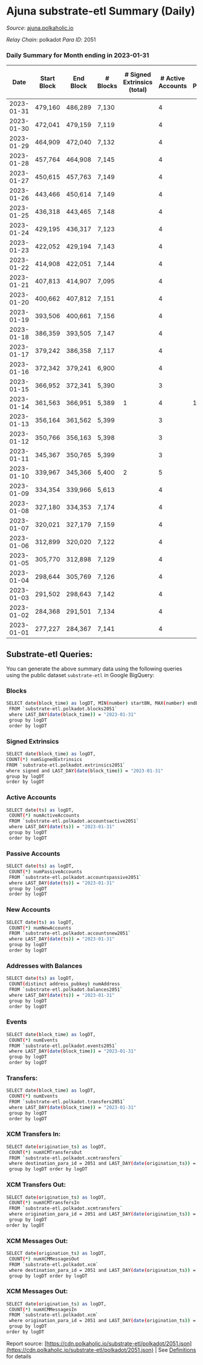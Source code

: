 # Ajuna substrate-etl Summary (Daily)

_Source_: [ajuna.polkaholic.io](https://ajuna.polkaholic.io)

*Relay Chain*: polkadot
*Para ID*: 2051



### Daily Summary for Month ending in 2023-01-31


| Date | Start Block | End Block | # Blocks | # Signed Extrinsics (total) | # Active Accounts | # Passive | # New | # Addresses with Balances | # Events | # Transfers | # XCM Transfers In | # XCM Transfers Out | # XCM In | # XCM Out | Issues | 
| ---- | ----------- | --------- | -------- | --------------------------- | ----------------- | --------- | ----- | ------------------------- | -------- | ----------- | ------------------ | ------------------- | -------- | --------- | ------ |
| 2023-01-31 | 479,160 | 486,289 | 7,130 |  | 4 |  |  | 7 | 14,264 |   |   |   |  |  |  |
| 2023-01-30 | 472,041 | 479,159 | 7,119 |  | 4 |  |  | 7 | 14,242 |   |   |   |  |  |  |
| 2023-01-29 | 464,909 | 472,040 | 7,132 |  | 4 |  |  | 7 | 14,268 |   |   |   |  |  |  |
| 2023-01-28 | 457,764 | 464,908 | 7,145 |  | 4 |  |  | 7 | 14,294 |   |   |   |  |  |  |
| 2023-01-27 | 450,615 | 457,763 | 7,149 |  | 4 |  |  | 7 | 14,305 |   |   |   |  |  |  |
| 2023-01-26 | 443,466 | 450,614 | 7,149 |  | 4 |  |  | 7 | 14,302 |   |   |   |  |  |  |
| 2023-01-25 | 436,318 | 443,465 | 7,148 |  | 4 |  |  | 7 | 14,300 |   |   |   |  |  |  |
| 2023-01-24 | 429,195 | 436,317 | 7,123 |  | 4 |  |  | 7 | 14,250 |   |   |   |  |  |  |
| 2023-01-23 | 422,052 | 429,194 | 7,143 |  | 4 |  |  | 7 | 14,290 |   |   |   |  |  |  |
| 2023-01-22 | 414,908 | 422,051 | 7,144 |  | 4 |  |  | 7 | 14,292 |   |   |   |  |  |  |
| 2023-01-21 | 407,813 | 414,907 | 7,095 |  | 4 |  |  | 7 | 14,194 |   |   |   |  |  |  |
| 2023-01-20 | 400,662 | 407,812 | 7,151 |  | 4 |  |  | 7 | 14,309 |   |   |   |  |  |  |
| 2023-01-19 | 393,506 | 400,661 | 7,156 |  | 4 |  |  | 7 | 14,316 |   |   |   |  |  |  |
| 2023-01-18 | 386,359 | 393,505 | 7,147 |  | 4 |  |  | 7 | 14,298 |   |   |   |  |  |  |
| 2023-01-17 | 379,242 | 386,358 | 7,117 |  | 4 |  |  | 7 | 14,238 |   |   |   |  |  |  |
| 2023-01-16 | 372,342 | 379,241 | 6,900 |  | 4 |  |  | 7 | 13,804 |   |   |   |  |  |  |
| 2023-01-15 | 366,952 | 372,341 | 5,390 |  | 3 |  |  | 7 | 10,783 |   |   |   |  |  |  |
| 2023-01-14 | 361,563 | 366,951 | 5,389 | 1 | 4 | 1 | 1 | 7 | 10,788 | 1  |   |   |  |  |  |
| 2023-01-13 | 356,164 | 361,562 | 5,399 |  | 3 |  |  | 6 | 10,801 |   |   |   |  |  |  |
| 2023-01-12 | 350,766 | 356,163 | 5,398 |  | 3 |  |  | 6 | 10,802 |   |   |   |  |  |  |
| 2023-01-11 | 345,367 | 350,765 | 5,399 |  | 3 |  |  | 6 | 10,801 |   |   |   |  |  |  |
| 2023-01-10 | 339,967 | 345,366 | 5,400 | 2 | 5 |  |  | 6 | 10,816 | 2  |   |   |  |  |  |
| 2023-01-09 | 334,354 | 339,966 | 5,613 |  | 4 |  |  | 6 | 11,229 |   |   |   |  |  |  |
| 2023-01-08 | 327,180 | 334,353 | 7,174 |  | 4 |  |  | 6 | 14,352 |   |   |   |  |  |  |
| 2023-01-07 | 320,021 | 327,179 | 7,159 |  | 4 |  |  | 6 | 14,322 |   |   |   |  |  |  |
| 2023-01-06 | 312,899 | 320,020 | 7,122 |  | 4 |  |  | 6 | 14,248 |   |   |   |  |  |  |
| 2023-01-05 | 305,770 | 312,898 | 7,129 |  | 4 |  |  | 6 | 14,262 |   |   |   |  |  |  |
| 2023-01-04 | 298,644 | 305,769 | 7,126 |  | 4 |  |  | 6 | 14,259 |   |   |   |  |  |  |
| 2023-01-03 | 291,502 | 298,643 | 7,142 |  | 4 |  |  | 6 | 14,288 |   |   |   |  |  |  |
| 2023-01-02 | 284,368 | 291,501 | 7,134 |  | 4 |  |  | 6 | 14,272 |   |   |   |  |  |  |
| 2023-01-01 | 277,227 | 284,367 | 7,141 |  | 4 |  |  | 6 | 14,285 |   |   |   |  |  |  |

## Substrate-etl Queries:
You can generate the above summary data using the following queries using the public dataset `substrate-etl` in Google BigQuery:

### Blocks
```bash
SELECT date(block_time) as logDT, MIN(number) startBN, MAX(number) endBN, COUNT(*) numBlocks 
 FROM `substrate-etl.polkadot.blocks2051`  
 where LAST_DAY(date(block_time)) = "2023-01-31" 
 group by logDT 
 order by logDT
```

### Signed Extrinsics
```bash
SELECT date(block_time) as logDT, 
COUNT(*) numSignedExtrinsics 
FROM `substrate-etl.polkadot.extrinsics2051`  
where signed and LAST_DAY(date(block_time)) = "2023-01-31" 
group by logDT 
order by logDT
```

### Active Accounts
```bash
SELECT date(ts) as logDT, 
 COUNT(*) numActiveAccounts 
 FROM `substrate-etl.polkadot.accountsactive2051` 
 where LAST_DAY(date(ts)) = "2023-01-31" 
 group by logDT 
 order by logDT
```

### Passive Accounts
```bash
SELECT date(ts) as logDT, 
 COUNT(*) numPassiveAccounts 
 FROM `substrate-etl.polkadot.accountspassive2051` 
 where LAST_DAY(date(ts)) = "2023-01-31" 
 group by logDT 
 order by logDT
```

### New Accounts
```bash
SELECT date(ts) as logDT, 
 COUNT(*) numNewAccounts 
 FROM `substrate-etl.polkadot.accountsnew2051` 
 where LAST_DAY(date(ts)) = "2023-01-31" 
 group by logDT
 order by logDT
```

### Addresses with Balances
```bash
SELECT date(ts) as logDT,
 COUNT(distinct address_pubkey) numAddress 
 FROM `substrate-etl.polkadot.balances2051` 
 where LAST_DAY(date(ts)) = "2023-01-31" 
 group by logDT 
 order by logDT
```

### Events
```bash
SELECT date(block_time) as logDT, 
 COUNT(*) numEvents 
 FROM `substrate-etl.polkadot.events2051` 
 where LAST_DAY(date(block_time)) = "2023-01-31" 
 group by logDT 
 order by logDT
```

### Transfers:
```bash
SELECT date(block_time) as logDT, 
 COUNT(*) numEvents 
 FROM `substrate-etl.polkadot.transfers2051` 
 where LAST_DAY(date(block_time)) = "2023-01-31" 
 group by logDT 
 order by logDT
```

### XCM Transfers In:
```bash
SELECT date(origination_ts) as logDT, 
 COUNT(*) numXCMTransfersOut 
 FROM `substrate-etl.polkadot.xcmtransfers` 
 where destination_para_id = 2051 and LAST_DAY(date(origination_ts)) = "2023-01-31" 
 group by logDT order by logDT
```

### XCM Transfers Out:
```bash
SELECT date(origination_ts) as logDT, 
 COUNT(*) numXCMTransfersIn 
 FROM `substrate-etl.polkadot.xcmtransfers` 
 where origination_para_id = 2051 and LAST_DAY(date(origination_ts)) = "2023-01-31" 
 group by logDT 
order by logDT
```

### XCM Messages Out:
```bash
SELECT date(origination_ts) as logDT, 
 COUNT(*) numXCMMessagesOut 
 FROM `substrate-etl.polkadot.xcm` 
 where destination_para_id = 2051 and LAST_DAY(date(origination_ts)) = "2023-01-31" 
 group by logDT order by logDT
```

### XCM Messages Out:
```bash
SELECT date(origination_ts) as logDT, 
 COUNT(*) numXCMMessagesIn 
 FROM `substrate-etl.polkadot.xcm` 
 where origination_para_id = 2051 and LAST_DAY(date(origination_ts)) = "2023-01-31" 
 group by logDT 
order by logDT
```


Report source: [https://cdn.polkaholic.io/substrate-etl/polkadot/2051.json](https://cdn.polkaholic.io/substrate-etl/polkadot/2051.json) | See [Definitions](/DEFINITIONS.md) for details
